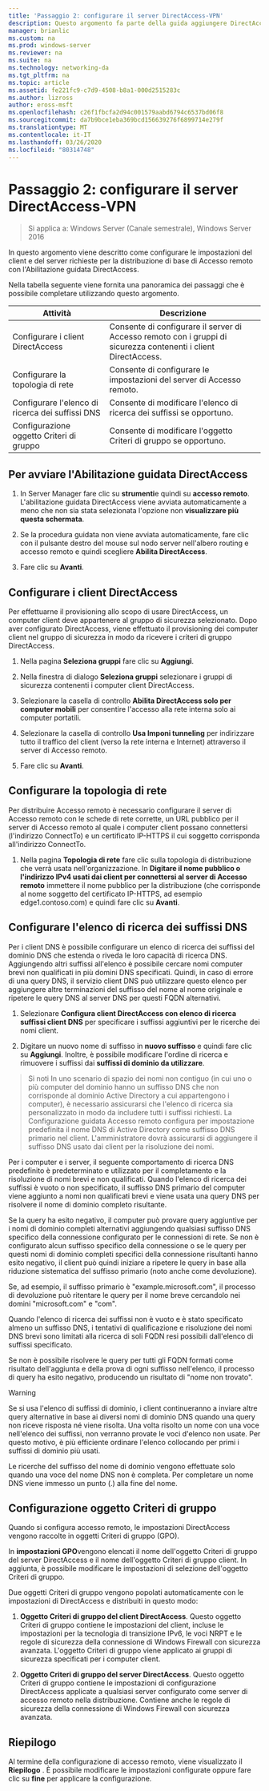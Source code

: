 ```yaml
---
title: 'Passaggio 2: configurare il server DirectAccess-VPN'
description: Questo argomento fa parte della guida aggiungere DirectAccess a una distribuzione di accesso remoto esistente (VPN) per Windows Server 2016
manager: brianlic
ms.custom: na
ms.prod: windows-server
ms.reviewer: na
ms.suite: na
ms.technology: networking-da
ms.tgt_pltfrm: na
ms.topic: article
ms.assetid: fe221fc9-c7d9-4508-b8a1-000d2515283c
ms.author: lizross
author: eross-msft
ms.openlocfilehash: c26f1fbcfa2d94c001579aabd6794c6537bd06f8
ms.sourcegitcommit: da7b9bce1eba369bcd156639276f6899714e279f
ms.translationtype: MT
ms.contentlocale: it-IT
ms.lasthandoff: 03/26/2020
ms.locfileid: "80314748"
---
```

#  <a name="step-2-configure-the-directaccess-vpn-server"></a>Passaggio 2: configurare il server DirectAccess-VPN

>Si applica a: Windows Server (Canale semestrale), Windows Server 2016

In questo argomento viene descritto come configurare le impostazioni del client e del server richieste per la distribuzione di base di Accesso remoto con l'Abilitazione guidata DirectAccess.

Nella tabella seguente viene fornita una panoramica dei passaggi che è possibile completare utilizzando questo argomento.

|Attività       |Descrizione|
|-----------|-----------|
|Configurare i client DirectAccess|Consente di configurare il server di Accesso remoto con i gruppi di sicurezza contenenti i client DirectAccess.|
|Configurare la topologia di rete|Consente di configurare le impostazioni del server di Accesso remoto.|
|Configurare l'elenco di ricerca dei suffissi DNS|Consente di modificare l'elenco di ricerca dei suffissi se opportuno.|
|Configurazione oggetto Criteri di gruppo|Consente di modificare l'oggetto Criteri di gruppo se opportuno.|

## <a name="to-start-the-enable-directacces-wizard"></a>Per avviare l'Abilitazione guidata DirectAccess

1. In Server Manager fare clic su **strumenti**e quindi su **accesso remoto**. L'abilitazione guidata DirectAccess viene avviata automaticamente a meno che non sia stata selezionata l'opzione non **visualizzare più questa schermata**. 

2. Se la procedura guidata non viene avviata automaticamente, fare clic con il pulsante destro del mouse sul nodo server nell'albero routing e accesso remoto e quindi scegliere **Abilita DirectAccess**.

3. Fare clic su **Avanti**.

## <a name="configure-directaccess-clients"></a>Configurare i client DirectAccess

Per effettuarne il provisioning allo scopo di usare DirectAccess, un computer client deve appartenere al gruppo di sicurezza selezionato. Dopo aver configurato DirectAccess, viene effettuato il provisioning dei computer client nel gruppo di sicurezza in modo da ricevere i criteri di gruppo DirectAccess.

1. Nella pagina **Seleziona gruppi** fare clic su **Aggiungi**.

2. Nella finestra di dialogo **Seleziona gruppi** selezionare i gruppi di sicurezza contenenti i computer client DirectAccess.

3. Selezionare la casella di controllo **Abilita DirectAccess solo per computer mobili** per consentire l'accesso alla rete interna solo ai computer portatili.

4. Selezionare la casella di controllo **Usa Imponi tunneling** per indirizzare tutto il traffico del client (verso la rete interna e Internet) attraverso il server di Accesso remoto.

5. Fare clic su **Avanti**.

## <a name="configure-the-network-topology"></a>Configurare la topologia di rete

Per distribuire Accesso remoto è necessario configurare il server di Accesso remoto con le schede di rete corrette, un URL pubblico per il server di Accesso remoto al quale i computer client possano connettersi (l'indirizzo ConnectTo) e un certificato IP-HTTPS il cui soggetto corrisponda all'indirizzo ConnectTo.

1. Nella pagina **Topologia di rete** fare clic sulla topologia di distribuzione che verrà usata nell'organizzazione. In **Digitare il nome pubblico o l'indirizzo IPv4 usati dai client per connettersi al server di Accesso remoto** immettere il nome pubblico per la distribuzione (che corrisponde al nome soggetto del certificato IP-HTTPS, ad esempio edge1.contoso.com) e quindi fare clic su **Avanti**.

## <a name="configure-the-dns-suffix-search-list"></a>Configurare l'elenco di ricerca dei suffissi DNS

Per i client DNS è possibile configurare un elenco di ricerca dei suffissi del dominio DNS che estenda o riveda le loro capacità di ricerca DNS. Aggiungendo altri suffissi all'elenco è possibile cercare nomi computer brevi non qualificati in più domini DNS specificati. Quindi, in caso di errore di una query DNS, il servizio client DNS può utilizzare questo elenco per aggiungere altre terminazioni del suffisso del nome al nome originale e ripetere le query DNS al server DNS per questi FQDN alternativi.

1. Selezionare **Configura client DirectAccess con elenco di ricerca suffissi client DNS** per specificare i suffissi aggiuntivi per le ricerche dei nomi client.

2. Digitare un nuovo nome di suffisso in **nuovo suffisso** e quindi fare clic su **Aggiungi**. Inoltre, è possibile modificare l'ordine di ricerca e rimuovere i suffissi dai **suffissi di dominio da utilizzare**.

>Si noti In uno scenario di spazio dei nomi non contiguo \(in cui uno o più computer del dominio hanno un suffisso DNS che non corrisponde al dominio Active Directory a cui appartengono i computer\), è necessario assicurarsi che l'elenco di ricerca sia personalizzato in modo da includere tutti i suffissi richiesti. La Configurazione guidata Accesso remoto configura per impostazione predefinita il nome DNS di Active Directory come suffisso DNS primario nel client. L'amministratore dovrà assicurarsi di aggiungere il suffisso DNS usato dai client per la risoluzione dei nomi.

Per i computer e i server, il seguente comportamento di ricerca DNS predefinito è predeterminato e utilizzato per il completamento e la risoluzione di nomi brevi e non qualificati. Quando l'elenco di ricerca dei suffissi è vuoto o non specificato, il suffisso DNS primario del computer viene aggiunto a nomi non qualificati brevi e viene usata una query DNS per risolvere il nome di dominio completo risultante. 

Se la query ha esito negativo, il computer può provare query aggiuntive per i nomi di dominio completi alternativi aggiungendo qualsiasi suffisso DNS specifico della connessione configurato per le connessioni di rete. Se non è configurato alcun suffisso specifico della connessione o se le query per questi nomi di dominio completi specifici della connessione risultanti hanno esito negativo, il client può quindi iniziare a ripetere le query in base alla riduzione sistematica del suffisso primario (noto anche come devoluzione).

Se, ad esempio, il suffisso primario è "example.microsoft.com", il processo di devoluzione può ritentare le query per il nome breve cercandolo nei domini "microsoft.com" e "com".

Quando l'elenco di ricerca dei suffissi non è vuoto e è stato specificato almeno un suffisso DNS, i tentativi di qualificazione e risoluzione dei nomi DNS brevi sono limitati alla ricerca di soli FQDN resi possibili dall'elenco di suffissi specificato. 

Se non è possibile risolvere le query per tutti gli FQDN formati come risultato dell'aggiunta e della prova di ogni suffisso nell'elenco, il processo di query ha esito negativo, producendo un risultato di "nome non trovato". 

> [!WARNING]
> Se si usa l'elenco di suffissi di dominio, i client continueranno a inviare altre query alternative in base ai diversi nomi di dominio DNS quando una query non riceve risposta né viene risolta. Una volta risolto un nome con una voce nell'elenco dei suffissi, non verranno provate le voci d'elenco non usate. Per questo motivo, è più efficiente ordinare l'elenco collocando per primi i suffissi di dominio più usati.
> 
> Le ricerche del suffisso del nome di dominio vengono effettuate solo quando una voce del nome DNS non è completa. Per completare un nome DNS viene immesso un punto (.) alla fine del nome.

## <a name="gpo-configuration"></a>Configurazione oggetto Criteri di gruppo

Quando si configura accesso remoto, le impostazioni DirectAccess vengono raccolte in oggetti Criteri di gruppo (GPO). 

In **impostazioni GPO**vengono elencati il nome dell'oggetto Criteri di gruppo del server DirectAccess e il nome dell'oggetto Criteri di gruppo client. In aggiunta, è possibile modificare le impostazioni di selezione dell'oggetto Criteri di gruppo.

Due oggetti Criteri di gruppo vengono popolati automaticamente con le impostazioni di DirectAccess e distribuiti in questo modo:

1. **Oggetto Criteri di gruppo del client DirectAccess**. Questo oggetto Criteri di gruppo contiene le impostazioni del client, incluse le impostazioni per la tecnologia di transizione IPv6, le voci NRPT e le regole di sicurezza della connessione di Windows Firewall con sicurezza avanzata. L'oggetto Criteri di gruppo viene applicato ai gruppi di sicurezza specificati per i computer client.

2. **Oggetto Criteri di gruppo del server DirectAccess**. Questo oggetto Criteri di gruppo contiene le impostazioni di configurazione DirectAccess applicate a qualsiasi server configurato come server di accesso remoto nella distribuzione. Contiene anche le regole di sicurezza della connessione di Windows Firewall con sicurezza avanzata.

## <a name="summary"></a>Riepilogo

Al termine della configurazione di accesso remoto, viene visualizzato il **Riepilogo** . È possibile modificare le impostazioni configurate oppure fare clic su **fine** per applicare la configurazione.
